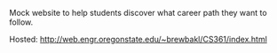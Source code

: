 Mock website to help students discover what career path they want to follow.

Hosted: http://web.engr.oregonstate.edu/~brewbakl/CS361/index.html

